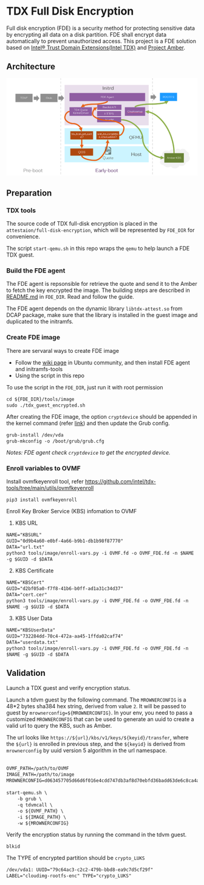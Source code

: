 # TDX Full Disk Encryption

Full disk encryption (FDE) is a security method for protecting sensitive
data by encrypting all data on a disk partition. FDE shall encrypt data
automatically to prevent unauthorized access.
This project is a FDE solution based on [Intel&reg; Trust Domain 
Extensions(Intel TDX)](https://www.intel.com/content/www/us/en/developer/articles/technical/intel-trust-domain-extensions.html)
and [Project Amber](https://www.intel.com/content/www/us/en/security/project-amber.html).

## Architecture

![](../attestation/full-disk-encryption/docs/fde-arch.png)
  
## Preparation

### TDX tools

The source code of TDX full-disk encryption is placed in the `attestaion/full-disk-encryption`, which will be represented by `FDE_DIR` for convenience. 

The script `start-qemu.sh` in this repo wraps the `qemu` to help launch a FDE TDX guest. 

### Build the FDE agent

The FDE agent is repsonsible for retrieve the quote and send it to the Amber to fetch the key encrypted the image. The building steps are described in [README.md](../attestation/full-disk-encryption/README.md) in `FDE_DIR`. Read and follow the guide. 

The FDE agent depends on the dynamic library `libtdx-attest.so` from DCAP package, make sure that the library is installed in the guest image and duplicated to the initramfs.

### Create FDE image

There are servaral ways to create FDE image
- Follow the [wiki page](https://help.ubuntu.com/community/Full_Disk_Encryption_Howto_2019)
in Ubuntu community, and then install FDE agent and initramfs-tools
- Using the script in this repo

To use the script in the `FDE_DIR`, just run it with root permission
```
cd ${FDE_DIR}/tools/image
sudo ./tdx_guest_encrypted.sh
```

After creating the FDE image, the option `cryptdevice` should be appended in the kernel command (refer [link](https://wiki.archlinux.org/title/dm-crypt/System_configuration))
and then update the Grub config.

```
grub-install /dev/vda
grub-mkconfig -o /boot/grub/grub.cfg
```

*Notes: FDE agent check `cryptdevice` to get the encrypted device.*

### Enroll variables to OVMF

Install ovmfkeyenroll tool, refer https://github.com/intel/tdx-tools/tree/main/utils/ovmfkeyenroll

```
pip3 install ovmfkeyenroll
```

Enroll Key Broker Service (KBS) infomation to OVMF

1. KBS URL

```
NAME="KBSURL"
GUID="0d9b4a60-e0bf-4a66-b9b1-db1b98f87770"
DATA="url.txt"
python3 tools/image/enroll-vars.py -i OVMF.fd -o OVMF_FDE.fd -n $NAME -g $GUID -d $DATA
```

2. KBS Certificate

```
NAME="KBSCert"
GUID="d2bf05a0-f7f8-41b6-b0ff-ad1a31c34d37"
DATA="cert.cer"
python3 tools/image/enroll-vars.py -i OVMF_FDE.fd -o OVMF_FDE.fd -n $NAME -g $GUID -d $DATA
```

3. KBS User Data

```
NAME="KBSUserData"
GUID="732284dd-70c4-472a-aa45-1ffda02caf74"
DATA="userdata.txt"
python3 tools/image/enroll-vars.py -i OVMF_FDE.fd -o OVMF_FDE.fd -n $NAME -g $GUID -d $DATA
```


## Validation

Launch a TDX guest and verify encryption status.

Launch a tdvm guest by the following command. The `MROWNERCONFIG` is a 48*2 bytes sha384 hex string, derived from value `2`. It will be passed to guest by `mrownerconfig=${MROWNERCONFIG}`. In your env, you need to pass a customized `MROWNERCONFIG` that can be used to generate an uuid to create a valid url to query the KBS, such as Amber. 

The url looks like `https://${url}/kbs/v1/keys/${keyid}/transfer`, where the `${url}` is enrolled in previous step, and the `${keyid}` is derived from `mrownerconfig` by uuid version 5 algorithm in the url namespace.

```

OVMF_PATH=/path/to/OVMF
IMAGE_PATH=/path/to/image
MROWNERCONFIG=d063457705d66d6f016e4cdd747db3af8d70ebfd36badd63de6c8ca4a9d8bfb5d874e7fbd750aa804dcaddae7eeef51e

start-qemu.sh \
    -b grub \
    -q tdvmcall \
    -o ${OVMF_PATH} \
    -i ${IMAGE_PATH} \
    -w ${MROWNERCONFIG}
```

Verify the encryption status by running the command in the tdvm guest.
```
blkid
```

The TYPE of encrypted partition should be `crypto_LUKS`

```
/dev/vda1: UUID="79c64ac3-c2c2-479b-bbd8-ea9c7d5cf29f" LABEL="cloudimg-rootfs-enc" TYPE="crypto_LUKS"
```
